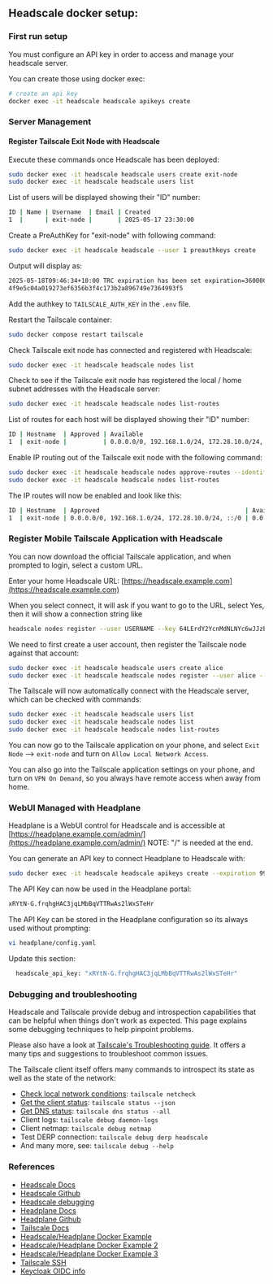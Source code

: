 ## Headscale docker setup:

### First run setup

You must configure an API key in order to access and manage your headscale server. 

You can create those using docker exec:

````bash
# create an api key
docker exec -it headscale headscale apikeys create
````

### Server Management 

#### Register Tailscale Exit Node with Headscale

Execute these commands once Headscale has been deployed:  

``` bash
sudo docker exec -it headscale headscale users create exit-node
sudo docker exec -it headscale headscale users list
```

List of users will be displayed showing their "ID" number:  

``` bash
ID | Name | Username  | Email | Created            
1  |      | exit-node |       | 2025-05-17 23:30:00
```

Create a PreAuthKey for "exit-node" with following command:  

``` bash
sudo docker exec -it headscale headscale --user 1 preauthkeys create
```

Output will display as:

``` bash
2025-05-18T09:46:34+10:00 TRC expiration has been set expiration=3600000
4f9e5c04a019273ef6356b3f4c173b2a896749e7364993f5
```

Add the authkey to `TAILSCALE_AUTH_KEY` in the `.env` file.  

Restart the Tailscale container:  

``` bash
sudo docker compose restart tailscale
```

Check Tailscale exit node has connected and registered with Headscale:  

``` bash
sudo docker exec -it headscale headscale nodes list
```

Check to see if the Tailscale exit node has registered the local / home subnet addresses with the Headscale server:  

``` bash
sudo docker exec -it headscale headscale nodes list-routes
```

List of routes for each host will be displayed showing their "ID" number:  

``` bash
ID | Hostname  | Approved | Available                                       | Serving (Primary)
1  | exit-node |          | 0.0.0.0/0, 192.168.1.0/24, 172.28.10.0/24, ::/0 |  
```

Enable IP routing out of the Tailscale exit node with the following command:  

``` bash
sudo docker exec -it headscale headscale nodes approve-routes --identifier 1 --routes "0.0.0.0/0,192.168.1.0/24,172.28.10.0/24,::/0"
sudo docker exec -it headscale headscale nodes list-routes
```

The IP routes will now be enabled and look like this:  

``` bash
ID | Hostname  | Approved                                        | Available                                       | Serving (Primary)  
1  | exit-node | 0.0.0.0/0, 192.168.1.0/24, 172.28.10.0/24, ::/0 | 0.0.0.0/0, 192.168.1.0/24, 172.28.10.0/24, ::/0 | 192.168.1.0/24, 172.28.10.0/24, 0.0.0.0/0, ::/0
```

### Register Mobile Tailscale Application with Headscale

You can now download the official Tailscale application, and when prompted to login, select a custom URL.  

Enter your home Headscale URL: [https://headscale.example.com](https://headscale.example.com)  

When you select connect, it will ask if you want to go to the URL, select Yes, then it will show a connection string like  

``` bash
headscale nodes register --user USERNAME --key 64LErdY2YcnMdNLNYc6wJJzE
```

We need to first create a user account, then register the Tailscale node against that account:  

``` bash
sudo docker exec -it headscale headscale users create alice
sudo docker exec -it headscale headscale nodes register --user alice --key 64LErdY2YcnMdNLNYc6wJJzE
```

The Tailscale will now automatically connect with the Headscale server, which can be checked with commands:  

``` bash
sudo docker exec -it headscale headscale users list
sudo docker exec -it headscale headscale nodes list
sudo docker exec -it headscale headscale nodes list-routes
```

You can now go to the Tailscale application on your phone, and select `Exit Node` --> `exit-node` and turn on `Allow Local Network Access`.  

You can also go into the Tailscale application settings on your phone, and turn on `VPN On Demand`, so you always have remote access when away from home.  

### WebUI Managed with Headplane

Headplane is a WebUI control for Headscale and is accessible at [https://headplane.example.com/admin/](https://headplane.example.com/admin/)    NOTE: "/" is needed at the end.  

You can generate an API key to connect Headplane to Headscale with:  

``` bash
sudo docker exec -it headscale headscale apikeys create --expiration 999d
```

The API Key can now be used in the Headplane portal:  

``` bash
xRYtN-G.frqhgHAC3jqLMbBqVTTRwAs2lWxSTeHr
```

The API Key can be stored in the Headplane configuration so its always used without prompting:

``` bash
vi headplane/config.yaml
```

Update this section:  

``` bash
  headscale_api_key: "xRYtN-G.frqhgHAC3jqLMbBqVTTRwAs2lWxSTeHr"
```

### Debugging and troubleshooting

Headscale and Tailscale provide debug and introspection capabilities that can be helpful when things don't work as
expected. This page explains some debugging techniques to help pinpoint problems.

Please also have a look at [Tailscale's Troubleshooting guide](https://tailscale.com/kb/1023/troubleshooting). It offers
a many tips and suggestions to troubleshoot common issues.

The Tailscale client itself offers many commands to introspect its state as well as the state of the network:

- [Check local network conditions](https://tailscale.com/kb/1080/cli#netcheck): `tailscale netcheck`
- [Get the client status](https://tailscale.com/kb/1080/cli#status): `tailscale status --json`
- [Get DNS status](https://tailscale.com/kb/1080/cli#dns): `tailscale dns status --all`
- Client logs: `tailscale debug daemon-logs`
- Client netmap: `tailscale debug netmap`
- Test DERP connection: `tailscale debug derp headscale`
- And many more, see: `tailscale debug --help`

### References

- [Headscale Docs](https://headscale.net/running-headscale-container/)
- [Headscale Github](https://github.com/juanfont/headscale)
- [Headscale debugging](https://headscale.net/stable/ref/debug/#tailscale)
- [Headplane Docs](https://headplane.net/configuration)
- [Headplane Github](https://github.com/tale/headplane/)
- [Tailscale Docs](https://tailscale.com/kb)
- [Headscale/Headplane Docker Example](https://github.com/geekau/mediastack)
- [Headscale/Headplane Docker Example 2](https://github.com/madaha668/self-hosting-ts/blob/main/WAN/README.md)
- [Headscale/Headplane Docker Example 3](https://www.lucasjanin.com/2025/01/03/headscale-tailscale-ios-installation/)
- [Tailscale SSH](https://tailscale.com/kb/1193/tailscale-ssh?q=agent+ssh#connect-over-ssh)
- [Keycloak OIDC info](https://stackoverflow.com/questions/28658735/what-are-keycloaks-oauth2-openid-connect-endpoints/30449500#30449500)
